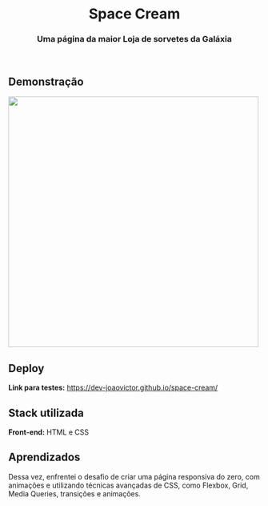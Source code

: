 <h1 align="center" >Space Cream</h1>

<h3 align="center" >Uma página da maior Loja de sorvetes da Galáxia</h3>
<br>

## Demonstração
<p>
    <img width="500" src="./img/demonstração.gif"></img>
</p>


## Deploy

**Link para testes:** <a target="_blank" href="https://dev-joaovictor.github.io/space-cream/">https://dev-joaovictor.github.io/space-cream/</a>

## Stack utilizada

**Front-end:** HTML e CSS


## Aprendizados

Dessa vez, enfrentei o desafio de criar uma página responsiva do zero, com animações e utilizando técnicas avançadas de CSS, como Flexbox, Grid, Media Queries, transições e animações.
